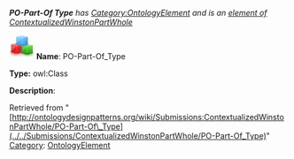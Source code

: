 ___PO-Part-Of Type__ has [Category:OntologyElement](../../Category/OntologyElement "Category:OntologyElement") and is an [element of](../../Property/ElementOf "Property:ElementOf") [ContextualizedWinstonPartWhole](../../Submissions/ContextualizedWinstonPartWhole "Submissions:ContextualizedWinstonPartWhole")_


  




[![Class](../../images/thumb/2/27/Class.gif/45px-Class.gif)](../../Image/Class.gif "Class")
__Name__: PO-Part-Of\_Type 


__Type:__ owl:Class 


__Description__: 





Retrieved from "[http://ontologydesignpatterns.org/wiki/Submissions:ContextualizedWinstonPartWhole/PO-Part-Of\_Type](../../Submissions/ContextualizedWinstonPartWhole/PO-Part-Of_Type)"
 [Category](http://ontologydesignpatterns.org/wiki/Special:Categories "Special:Categories"): [OntologyElement](../../Category/OntologyElement "Category:OntologyElement")